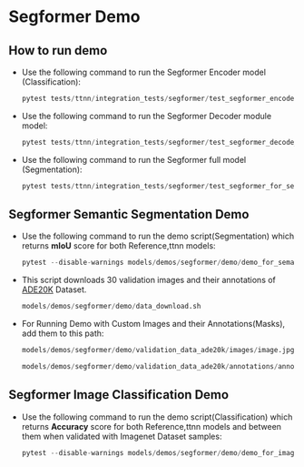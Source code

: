# Segformer Demo

## How to run demo

- Use the following command to run the Segformer Encoder model (Classification):
  ```python
  pytest tests/ttnn/integration_tests/segformer/test_segformer_encoder.py
  ```


- Use the following command to run the Segformer Decoder module model:
  ```python
  pytest tests/ttnn/integration_tests/segformer/test_segformer_decode_head.py
  ```


- Use the following command to run the Segformer full model (Segmentation):
  ```python
  pytest tests/ttnn/integration_tests/segformer/test_segformer_for_semantic_segmentation.py
  ```

## Segformer Semantic Segmentation Demo

- Use the following command to run the demo script(Segmentation) which returns **mIoU** score for both Reference,ttnn models:
  ```python
  pytest --disable-warnings models/demos/segformer/demo/demo_for_semantic_segmentation.py
  ```
- This script downloads 30 validation images and their annotations of [ADE20K](https://www.kaggle.com/datasets/awsaf49/ade20k-dataset) Dataset.
  ```python
  models/demos/segformer/demo/data_download.sh
  ```
- For Running Demo with Custom Images and their Annotations(Masks), add them to this path:
  ```python
  models/demos/segformer/demo/validation_data_ade20k/images/image.jpg
  ```
  ```python
  models/demos/segformer/demo/validation_data_ade20k/annotations/annotation.png
  ```

## Segformer Image Classification Demo

- Use the following command to run the demo script(Classification) which returns **Accuracy** score for both Reference,ttnn models and between them when validated with Imagenet Dataset samples:
  ```python
  pytest --disable-warnings models/demos/segformer/demo/demo_for_image_classification.py
  ```
